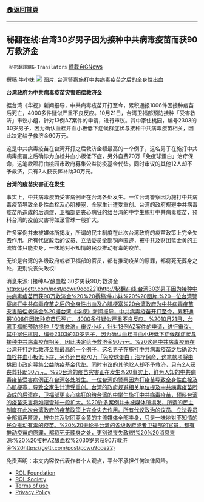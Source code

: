 ###  [:house:返回首頁](https://github.com/ourhimalayas/txt)
---


## 秘翻在线:台湾30岁男子因为接种中共病毒疫苗而获90万救济金
` 秘密翻譯組G-Translators` [轉載自GNews](https://gnews.org/zh-hans/1636477/)

撰稿:牛小妹
![](https://assets.gnews.org/wp-content/uploads/2021/11/圖片2-1.png)
图片: 台湾警察施打中共病毒疫苗之后的全身性出血

**台湾政府为中共病毒疫苗灾害赔偿救济金**

据台湾《华视》新闻报导，中共病毒疫苗开打至今，累积通报1006件因接种疫苗后死亡，4000多件疑似严重不良反应。10月21日，台湾卫福部预防接种「受害救济」审议小组，针对13例AZ案件的申请，进行审议。其中家住桃园，编号2303的30岁男子，因为确认血栓并血小板低下症候群症状与接种中共病毒疫苗相关，因此决定给予救济金90万元。

这是中共病毒疫苗在台湾开打之后救济金额最高的一个例子，这名男子在施打中共病毒疫苗之后确诊为血栓并血小板低下症，另外自费70万「免疫球蛋白」治疗保命，这笔款项将由桃园市政府募集公益防疫基金代垫。同时审议的其他12人却不予救济，只有2人获丧葬补助30万元。

**台湾的疫苗灾害正在发生**

事实上，中共病毒疫苗受害病例正在台湾各处发生。一位台湾警察因为施打中共病毒疫苗导致全身性血栓及心肌梗塞，全家生计遭受重创。台湾的政府规避中共病毒疫苗所造成的后遗症，卫福部更丧心病狂的给台湾的中学生施打中共病毒疫苗，预料台湾的疫苗灾害将如滚雪球一般扩大。

许多案例并未被媒体所揭发，所谓的民主制度在此次台湾政府的疫苗政策上完全失去作用。所有代议政治的议员、立法委员全部销声匿迹，被中共及财团蓝金黄的主流媒体只能卖身，一味地对不知情的民众推动有毒的疫苗。

无论是台湾的各级政府或者卫福部的官员，都有推动疫苗的原罪，都将死无葬身之处，更别说丧失政权!

消息来源:
[接种AZ酿血栓 30岁男获90万救济金
https://gettr.com/post/pcwu9oce22](http://秘翻在线:台湾30岁男子因为接种中共病毒疫苗而获90万救济金%20%20撰稿:牛小妹%20%20图片:%20一位台湾警察施打中共病毒疫苗之后的全身性出血及心肌梗塞%20台湾政府为中共病毒疫苗灾害赔偿救济金%20据台湾《华视》新闻报导，中共病毒疫苗开打至今，累积通报1006件因接种疫苗后死亡，4000多件疑似严重不良反应。%2010月21日，台湾卫福部预防接种「受害救济」审议小组，针对13例AZ案件的申请，进行审议。其中家住桃园，编号2303的30岁男子，因为确认血栓并血小板低下症候群症状与接种中共病毒疫苗相关，因此决定给予救济金90万元。%20这是中共病毒疫苗在台湾开打之后救济金额最高的一个例子，这名男子在施打中共病毒疫苗之后确诊为血栓并血小板低下症，另外还自费70万「免疫球蛋白」治疗保命，这笔款项将由桃园市政府募集公益防疫基金代垫。同时审议的其他12人却不予救济，只有2人获丧葬补助30万元。%20台湾的疫苗灾害正在发生%20事实上，鲜为人知的中共病毒疫苗受害病例正在台湾各处发生。一位台湾的警察因为打疫苗导致全身性血栓及心肌梗塞，导致全家生计遭受重创。台湾的政府规避相关单位提及中共病毒疫苗所造成的后遗症，卫福部更丧心病狂的给台湾的中学生施打中共病毒疫苗，预料台湾的疫苗灾害将如滚雪球一般扩大。%20许多案例并未被媒体所揭发，所谓的民主制度在此次台湾政府的疫苗政策上完全失去作用。所有代议政治的议员、立法委员全部销声匿迹，被中共及财团蓝金黄的主流媒体全部卖身，只是一味地对不知情的民众推动有毒的疫苗。%20%20无论是台湾的各级政府或者卫福部的官员，都有推动疫苗的原罪，都将死无葬身之处，更别说丧失政权!%20%20消息来源:%20%20接种AZ酿血栓%2030岁男获90万救济金%20https://gettr.com/post/pcwu9oce22)

 

免责声明：本文内容仅代表作者个人观点，平台不承担任何法律风险。

- [ROL Foundation](https://rolfoundation.org/)
- [ROL Society](https://rolsociety.org/)
- [Terms of use](https://gnews.org/terms-of-use-3/)
- [Privacy Policy](https://gnews.org/privacy-policy/)
